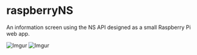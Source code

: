 # raspberryNS
An information screen using the NS API designed as a small Raspberry Pi web app.

![Imgur](http://i.imgur.com/3yjXawK.png) ![Imgur](http://i.imgur.com/HQtqq2sm.jpg)
